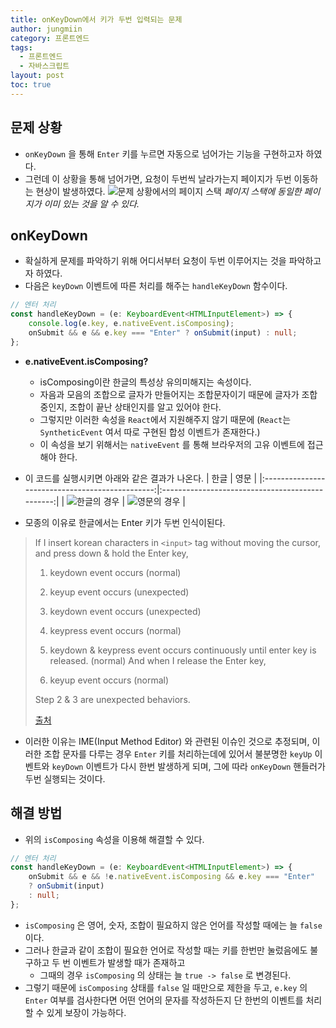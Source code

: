 ```yaml
---
title: onKeyDown에서 키가 두번 입력되는 문제
author: jungmiin
category: 프론트엔드
tags:
  - 프론트엔드
  - 자바스크립트
layout: post
toc: true
---
```

## 문제 상황
- `onKeyDown` 을 통해 `Enter` 키를 누르면 자동으로 넘어가는 기능을 구현하고자 하였다.
- 그런데 이 상황을 통해 넘어가면, 요청이 두번씩 날라가는지 페이지가 두번 이동하는 현상이 발생하였다.
![문제 상황에서의 페이지 스택](https://i.imgur.com/jUFEN3H.png)
_페이지 스택에 동일한 페이지가 이미 있는 것을 알 수 있다._

## onKeyDown
- 확실하게 문제를 파악하기 위해 어디서부터 요청이 두번 이루어지는 것을 파악하고자 하였다.
- 다음은 `keyDown` 이벤트에 따른 처리를 해주는 `handleKeyDown` 함수이다.
```typescript
// 엔터 처리
const handleKeyDown = (e: KeyboardEvent<HTMLInputElement>) => {
	console.log(e.key, e.nativeEvent.isComposing);
	onSubmit && e && e.key === "Enter" ? onSubmit(input) : null;
};	
```
- **e.nativeEvent.isComposing?**
	- isComposing이란 한글의 특성상 유의미해지는 속성이다.
	- 자음과 모음의 조합으로 글자가 만들어지는 조합문자이기 때문에 글자가 조합중인지, 조합이 끝난 상태인지를 알고 있어야 한다.
	- 그렇지만 이러한 속성을 `React`에서 지원해주지 않기 때문에 (`React`는 `SyntheticEvent` 여서 따로 구현된 합성 이벤트가 존재한다.)
	- 이 속성을 보기 위해서는 `nativeEvent` 를 통해 브라우저의 고유 이벤트에 접근해야 한다.
- 이 코드를 실행시키면 아래와 같은 결과가 나온다.
    |                      한글                       |                      영문                       |
    |:-----------------------------------------------:|:-----------------------------------------------:|
    | ![한글의 경우](https://i.imgur.com/RiZZxNH.png) | ![영문의 경우](https://i.imgur.com/yluK3RX.png) |

- 모종의 이유로 한글에서는 Enter 키가 두번 인식이된다.
 >If I insert korean characters in `<input>` tag without moving the cursor, and press down & hold the Enter key,
 >
>1. keydown event occurs (normal)
>
>2. keyup event occurs (unexpected)
>
>3. keydown event occurs (unexpected)
>
>4. keypress event occurs (normal)
>
>5. keydown & keypress event occurs continuously until enter key is released. (normal) And when I release the Enter key,
>
>6. keyup event occurs (normal)
>
>Step 2 & 3 are unexpected behaviors.
>
>[출처](https://github.com/vuejs/vue/issues/10277#issuecomment-731768059)
- 이러한 이유는 IME(Input Method Editor) 와 관련된 이슈인 것으로 추정되며, 이러한 조합 문자를 다루는 경우 `Enter` 키를 처리하는데에 있어서 불분명한 `keyUp` 이벤트와 `keyDown` 이벤트가 다시 한번 발생하게 되며, 그에 따라 `onKeyDown` 핸들러가 두번 실행되는 것이다.

## 해결 방법
- 위의 `isComposing` 속성을 이용해 해결할 수 있다.
```typescript
// 엔터 처리
const handleKeyDown = (e: KeyboardEvent<HTMLInputElement>) => {
	onSubmit && e && !e.nativeEvent.isComposing && e.key === "Enter"
	? onSubmit(input)
	: null;
};
```
- `isComposing` 은 영어, 숫자, 조합이 필요하지 않은 언어를 작성할 때에는 늘 `false` 이다.
- 그러나 한글과 같이 조합이 필요한 언어로 작성할 때는 키를 한번만 눌렀음에도 불구하고 두 번 이벤트가 발생할 때가 존재하고
	- 그때의 경우 `isComposing` 의 상태는 늘 `true -> false` 로 변경된다.
- 그렇기 때문에 `isComposing` 상태를 `false` 일 때만으로 제한을 두고, `e.key` 의 `Enter` 여부를 검사한다면 어떤 언어의 문자를 작성하든지 단 한번의 이벤트를 처리할 수 있게 보장이 가능하다.